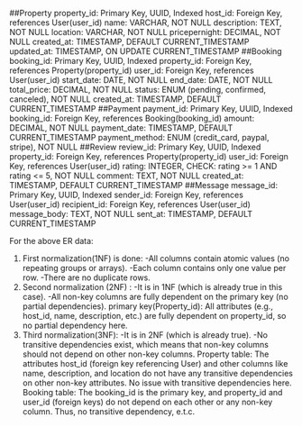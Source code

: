 ##Property
property_id: Primary Key, UUID, Indexed
host_id: Foreign Key, references User(user_id)
name: VARCHAR, NOT NULL
description: TEXT, NOT NULL
location: VARCHAR, NOT NULL
pricepernight: DECIMAL, NOT NULL
created_at: TIMESTAMP, DEFAULT CURRENT_TIMESTAMP
updated_at: TIMESTAMP, ON UPDATE CURRENT_TIMESTAMP
##Booking
booking_id: Primary Key, UUID, Indexed
property_id: Foreign Key, references Property(property_id)
user_id: Foreign Key, references User(user_id)
start_date: DATE, NOT NULL
end_date: DATE, NOT NULL
total_price: DECIMAL, NOT NULL
status: ENUM (pending, confirmed, canceled), NOT NULL
created_at: TIMESTAMP, DEFAULT CURRENT_TIMESTAMP
##Payment
payment_id: Primary Key, UUID, Indexed
booking_id: Foreign Key, references Booking(booking_id)
amount: DECIMAL, NOT NULL
payment_date: TIMESTAMP, DEFAULT CURRENT_TIMESTAMP
payment_method: ENUM (credit_card, paypal, stripe), NOT NULL
##Review
review_id: Primary Key, UUID, Indexed
property_id: Foreign Key, references Property(property_id)
user_id: Foreign Key, references User(user_id)
rating: INTEGER, CHECK: rating >= 1 AND rating <= 5, NOT NULL
comment: TEXT, NOT NULL
created_at: TIMESTAMP, DEFAULT CURRENT_TIMESTAMP
##Message
message_id: Primary Key, UUID, Indexed
sender_id: Foreign Key, references User(user_id)
recipient_id: Foreign Key, references User(user_id)
message_body: TEXT, NOT NULL
sent_at: TIMESTAMP, DEFAULT CURRENT_TIMESTAMP 

For the above ER data:
1. First normalization(1NF) is done:
      -All columns contain atomic values (no repeating groups or arrays).
      -Each column contains only one value per row.
      -There are no duplicate rows.
2. Second normalization (2NF) :
      -It is in 1NF (which is already true in this case).
      -All non-key columns are fully dependent on the primary key (no partial dependencies).
primary key(Property_id): All attributes (e.g., host_id, name, description, etc.) are fully dependent on property_id, so no partial dependency here.
3. Third normalization(3NF):
      -It is in 2NF (which is already true).
      -No transitive dependencies exist, which means that non-key columns should not depend on other non-key columns.
  Property table:
     The attributes host_id (foreign key referencing User) and other columns like name, description, and location do not have any transitive dependencies on other non-key attributes.
     No issue with transitive dependencies here.
  Booking table:
     The booking_id is the primary key, and property_id and user_id (foreign keys) do not depend on each other or any non-key column. Thus, no transitive dependency, e.t.c.

